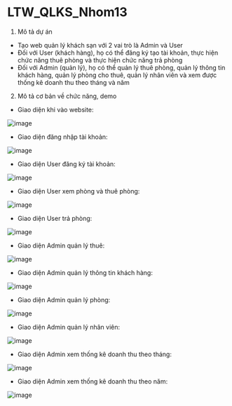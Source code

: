 # LTW_QLKS_Nhom13
1. Mô tả dự án
- Tạo web quản lý khách sạn với 2 vai trò là Admin và User
- Đối với User (khách hàng), họ có thể đăng ký tạo tài khoản, thực hiện chức năng thuê phòng và thực hiện chức năng trả phòng
- Đối với Admin (quản lý), họ có thể quản lý thuê phòng, quản lý thông tin khách hàng, quản lý phòng cho thuê, quản lý nhân viên và xem được thống kê doanh thu theo tháng và năm
2. Mô tả cơ bản về chức năng, demo
- Giao diện khi vào website:

![image](https://github.com/user-attachments/assets/f567659f-f4c9-4bbb-a293-ae4dc491c5a8)
- Giao diện đăng nhập tài khoản:

![image](https://github.com/user-attachments/assets/e37500a1-6d74-4082-8e43-bd43bab300f5)
- Giao diện User đăng ký tài khoản:

![image](https://github.com/user-attachments/assets/b166a924-b8e1-4ab9-9203-ad5b001735ce)
- Giao diện User xem phòng và thuê phòng:

![image](https://github.com/user-attachments/assets/2ac56a0f-8a92-4c4a-a0a9-1c48abf2b8ed)
- Giao diện User trả phòng:

![image](https://github.com/user-attachments/assets/aef9d5f0-efa8-4b9f-978b-8308cdf5b27d)
- Giao diện Admin quản lý thuê:

![image](https://github.com/user-attachments/assets/b392c313-7a81-4f15-853e-4fe899643819)
- Giao diện Admin quản lý thông tin khách hàng:

![image](https://github.com/user-attachments/assets/eccd9080-bd4c-43c5-97d7-6a160db7eac5)
- Giao diện Admin quản lý phòng:

![image](https://github.com/user-attachments/assets/0a8b68b8-ed6d-41e3-86f7-dfaa9e59a731)
- Giao diện Admin quản lý nhân viên:

![image](https://github.com/user-attachments/assets/81118450-ca8a-4950-b6c8-e1b38e0de8f4)
- Giao diện Admin xem thống kê doanh thu theo tháng:

![image](https://github.com/user-attachments/assets/f7c278ed-1336-4197-a5c3-588a9b138d07)
- Giao diện Admin xem thống kê doanh thu theo năm:

![image](https://github.com/user-attachments/assets/14471be8-515b-4369-ae0d-01f703c31714)
